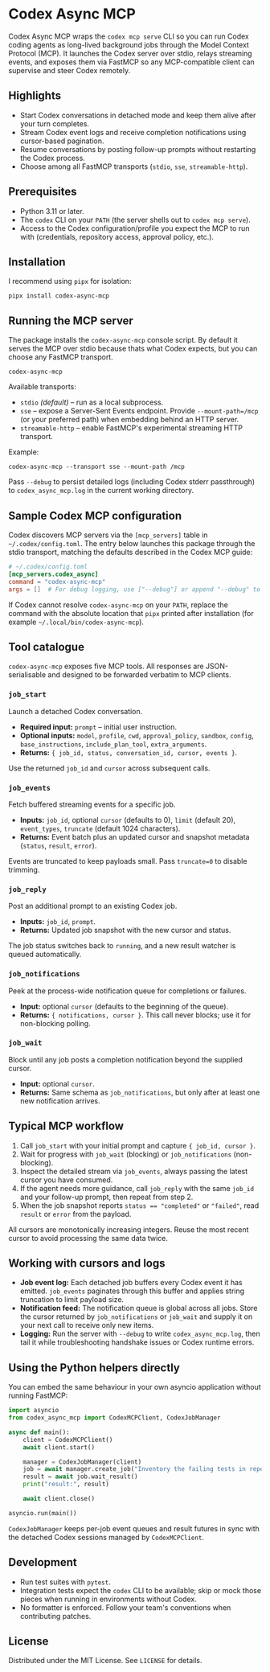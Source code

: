 # Codex Async MCP

Codex Async MCP wraps the `codex mcp serve` CLI so you can run Codex coding agents as long-lived background jobs through the Model Context Protocol (MCP). It launches the Codex server over stdio, relays streaming events, and exposes them via FastMCP so any MCP-compatible client can supervise and steer Codex remotely.

## Highlights
- Start Codex conversations in detached mode and keep them alive after your turn completes.
- Stream Codex event logs and receive completion notifications using cursor-based pagination.
- Resume conversations by posting follow-up prompts without restarting the Codex process.
- Choose among all FastMCP transports (`stdio`, `sse`, `streamable-http`).

## Prerequisites
- Python 3.11 or later.
- The `codex` CLI on your `PATH` (the server shells out to `codex mcp serve`).
- Access to the Codex configuration/profile you expect the MCP to run with (credentials, repository access, approval policy, etc.).

## Installation
I recommend using `pipx` for isolation:
```
pipx install codex-async-mcp
```

## Running the MCP server
The package installs the `codex-async-mcp` console script. By default it serves the MCP over stdio because thats what Codex expects, but you can choose any FastMCP transport.
```
codex-async-mcp
```

Available transports:
- `stdio` *(default)* – run as a local subprocess.
- `sse` – expose a Server-Sent Events endpoint. Provide `--mount-path=/mcp` (or your preferred path) when embedding behind an HTTP server.
- `streamable-http` – enable FastMCP's experimental streaming HTTP transport.

Example:
```
codex-async-mcp --transport sse --mount-path /mcp
```

Pass `--debug` to persist detailed logs (including Codex stderr passthrough) to `codex_async_mcp.log` in the current working directory.

## Sample Codex MCP configuration
Codex discovers MCP servers via the `[mcp_servers]` table in `~/.codex/config.toml`. The entry below launches this package through the stdio transport, matching the defaults described in the Codex MCP guide:

```toml
# ~/.codex/config.toml
[mcp_servers.codex_async]
command = "codex-async-mcp"
args = []  # For debug logging, use ["--debug"] or append "--debug" to the list.
```

If Codex cannot resolve `codex-async-mcp` on your `PATH`, replace the command with the absolute location that `pipx` printed after installation (for example `~/.local/bin/codex-async-mcp`).

## Tool catalogue
`codex-async-mcp` exposes five MCP tools. All responses are JSON-serialisable and designed to be forwarded verbatim to MCP clients.

### `job_start`
Launch a detached Codex conversation.
- **Required input:** `prompt` – initial user instruction.
- **Optional inputs:** `model`, `profile`, `cwd`, `approval_policy`, `sandbox`, `config`, `base_instructions`, `include_plan_tool`, `extra_arguments`.
- **Returns:** `{ job_id, status, conversation_id, cursor, events }`.

Use the returned `job_id` and `cursor` across subsequent calls.

### `job_events`
Fetch buffered streaming events for a specific job.
- **Inputs:** `job_id`, optional `cursor` (defaults to 0), `limit` (default 20), `event_types`, `truncate` (default 1024 characters).
- **Returns:** Event batch plus an updated cursor and snapshot metadata (`status`, `result`, `error`).

Events are truncated to keep payloads small. Pass `truncate=0` to disable trimming.

### `job_reply`
Post an additional prompt to an existing Codex job.
- **Inputs:** `job_id`, `prompt`.
- **Returns:** Updated job snapshot with the new cursor and status.

The job status switches back to `running`, and a new result watcher is queued automatically.

### `job_notifications`
Peek at the process-wide notification queue for completions or failures.
- **Input:** optional `cursor` (defaults to the beginning of the queue).
- **Returns:** `{ notifications, cursor }`. This call never blocks; use it for non-blocking polling.

### `job_wait`
Block until any job posts a completion notification beyond the supplied cursor.
- **Input:** optional `cursor`.
- **Returns:** Same schema as `job_notifications`, but only after at least one new notification arrives.

## Typical MCP workflow
1. Call `job_start` with your initial prompt and capture `{ job_id, cursor }`.
2. Wait for progress with `job_wait` (blocking) or `job_notifications` (non-blocking).
3. Inspect the detailed stream via `job_events`, always passing the latest cursor you have consumed.
4. If the agent needs more guidance, call `job_reply` with the same `job_id` and your follow-up prompt, then repeat from step 2.
5. When the job snapshot reports `status == "completed"` or `"failed"`, read `result` or `error` from the payload.

All cursors are monotonically increasing integers. Reuse the most recent cursor to avoid processing the same data twice.

## Working with cursors and logs
- **Job event log:** Each detached job buffers every Codex event it has emitted. `job_events` paginates through this buffer and applies string truncation to limit payload size.
- **Notification feed:** The notification queue is global across all jobs. Store the cursor returned by `job_notifications` or `job_wait` and supply it on your next call to receive only new items.
- **Logging:** Run the server with `--debug` to write `codex_async_mcp.log`, then tail it while troubleshooting handshake issues or Codex runtime errors.

## Using the Python helpers directly
You can embed the same behaviour in your own asyncio application without running FastMCP:
```python
import asyncio
from codex_async_mcp import CodexMCPClient, CodexJobManager

async def main():
    client = CodexMCPClient()
    await client.start()

    manager = CodexJobManager(client)
    job = await manager.create_job("Inventory the failing tests in repo X")
    result = await job.wait_result()
    print("result:", result)

    await client.close()

asyncio.run(main())
```

`CodexJobManager` keeps per-job event queues and result futures in sync with the detached Codex sessions managed by `CodexMCPClient`.

## Development
- Run test suites with `pytest`.
- Integration tests expect the `codex` CLI to be available; skip or mock those pieces when running in environments without Codex.
- No formatter is enforced. Follow your team's conventions when contributing patches.

## License
Distributed under the MIT License. See `LICENSE` for details.
